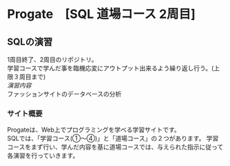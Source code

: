 # Progate　[SQL 道場コース 2周目]

## SQLの演習
1周目終了、2周目のリポジトリ。  
学習コースで学んだ事を臨機応変にアウトプット出来るよう繰り返し行う。(上限３周目まで)  
*演習内容*   
ファッションサイトのデータベースの分析

### サイト概要
Progateは、Web上でプログラミングを学べる学習サイトです。  
SQLでは、「学習コース(①〜④)」と「道場コース」の２つがあります。
学習コースをまず行い、学んだ内容を基に道場コースでは、与えられた指示に従って各演習を行っていきます。  
